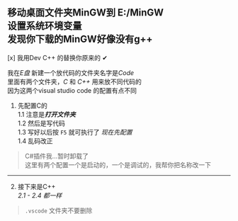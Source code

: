 

移动桌面文件夹MinGW到 E:/MinGW  
设置系统环境变量  
发现你下载的MinGW好像没有g++
---
[x] 我用Dev C++ 的替换你原来的 ✔

我在*E盘* 新建一个放代码的文件夹名字是*Code*  
里面有两个文件夹，*C* 和 *C++* 用来放不同代码的  
因为这两个visual studio code 的配置有点不同

1. 先配置C的  
1.1 注意是***打开文件夹***  
1.2 然后是写代码  
1.3 写好以后按 `F5` 就可执行了 *现在先配置*  
1.4 乱码改正
> C#插件我...暂时卸载了  
> 这里有两个配置一个是启动的，一个是调试的，我帮你把名称改一下  
---
2. 接下来是C++  
*2.1 - 2.4 都一样*

> `.vscode` 文件夹不要删除